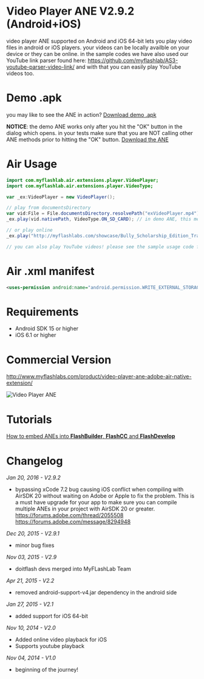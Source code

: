 # Video Player ANE V2.9.2 (Android+iOS)
video player ANE supported on Android and iOS 64-bit lets you play video files in android or iOS players. your videos can be locally availble on your device or they can be online. in the sample codes we have also used our YouTube link parser found here: https://github.com/myflashlab/AS3-youtube-parser-video-link/ and with that you can easily play YouTube videos too.

# Demo .apk
you may like to see the ANE in action? [Download demo .apk](https://github.com/myflashlab/videoPlayer-ANE/tree/master/FD/dist)

**NOTICE**: the demo ANE works only after you hit the "OK" button in the dialog which opens. in your tests make sure that you are NOT calling other ANE methods prior to hitting the "OK" button.
[Download the ANE](https://github.com/myflashlab/videoPlayer-ANE/tree/master/FD/lib)

# Air Usage
```actionscript
import com.myflashlab.air.extensions.player.VideoPlayer;
import com.myflashlab.air.extensions.player.VideoType;

var _ex:VideoPlayer = new VideoPlayer();

// play from documentsDirectory
var vid:File = File.documentsDirectory.resolvePath("exVideoPlayer.mp4");
_ex.play(vid.nativePath, VideoType.ON_SD_CARD); // in demo ANE, this method works only if you have hit the "ok" button in the demo dialog.

// or play online
_ex.play("http://myflashlabs.com/showcase/Bully_Scholarship_Edition_Trailer.mp4", VideoType.ON_LINE);

// you can also play YouTube videos! please see the sample usage code for YouTube in the sample FlashDevelop project
```

# Air .xml manifest
```xml
<uses-permission android:name="android.permission.WRITE_EXTERNAL_STORAGE"/>
```

# Requirements
* Android SDK 15 or higher
* iOS 6.1 or higher

# Commercial Version
http://www.myflashlabs.com/product/video-player-ane-adobe-air-native-extension/

![Video Player ANE](http://www.myflashlabs.com/wp-content/uploads/2015/11/product_adobe-air-ane-extension-video-player-595x738.jpg)

# Tutorials
[How to embed ANEs into **FlashBuilder**, **FlashCC** and **FlashDevelop**](https://www.youtube.com/watch?v=Oubsb_3F3ec&list=PL_mmSjScdnxnSDTMYb1iDX4LemhIJrt1O)  

# Changelog
*Jan 20, 2016 - V2.9.2*
* bypassing xCode 7.2 bug causing iOS conflict when compiling with AirSDK 20 without waiting on Adobe or Apple to fix the problem. This is a must have upgrade for your app to make sure you can compile multiple ANEs in your project with AirSDK 20 or greater. https://forums.adobe.com/thread/2055508 https://forums.adobe.com/message/8294948

*Dec 20, 2015 - V2.9.1*
* minor bug fixes

*Nov 03, 2015 - V2.9*
* doitflash devs merged into MyFLashLab Team

*Apr 21, 2015 - V2.2*
* removed android-support-v4.jar dependency in the android side

*Jan 27, 2015 - V2.1*
* added support for iOS 64-bit

*Nov 10, 2014 - V2.0*
* Added online video playback for iOS
* Supports youtube playback

*Nov 04, 2014 - V1.0*
* beginning of the journey!